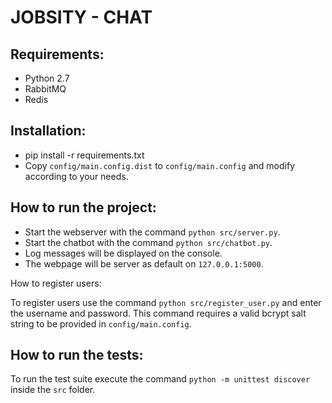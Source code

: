 JOBSITY - CHAT
==============


Requirements:
-------------

- Python 2.7
- RabbitMQ
- Redis


Installation:
-------------

- pip install -r requirements.txt
- Copy `config/main.config.dist` to `config/main.config` and modify 
    according to your needs.


How to run the project:
-----------------------

- Start the webserver with the command `python src/server.py`.
- Start the chatbot with the command `python src/chatbot.py`.
- Log messages will be displayed on the console.
- The webpage will be server as default on `127.0.0.1:5000`.


How to register users:

To register users use the command `python src/register_user.py` and enter
  the username and password. This command requires a valid bcrypt salt string 
  to be provided in `config/main.config`.


How to run the tests:
---------------------

To run the test suite execute the command `python -m unittest discover` 
  inside the `src` folder.

